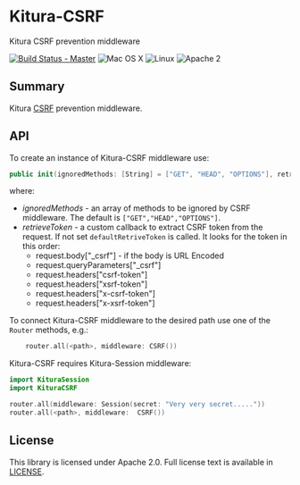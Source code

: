 # Kitura-CSRF
Kitura CSRF prevention middleware

[![Build Status - Master](https://travis-ci.org/IBM-Swift/Kitura.svg?branch=master)](https://travis-ci.org/IBM-Swift/Kitura-CSRF)
![Mac OS X](https://img.shields.io/badge/os-Mac%20OS%20X-green.svg?style=flat)
![Linux](https://img.shields.io/badge/os-linux-green.svg?style=flat)
![Apache 2](https://img.shields.io/badge/license-Apache2-blue.svg?style=flat)

## Summary
Kitura [CSRF](https://en.wikipedia.org/wiki/Cross-site_request_forgery) prevention middleware.

## API

To create an instance of Kitura-CSRF middleware use:

```swift
public init(ignoredMethods: [String] = ["GET", "HEAD", "OPTIONS"], retrieveToken: RetrieveTokenFunction?=nil)
```
where:
- *ignoredMethods* - an array of methods to be ignored by CSRF middleware. The default is `["GET","HEAD","OPTIONS"]`.
- *retrieveToken* - a custom callback to extract CSRF token from the request. If not set `defaultRetriveToken` is called. It looks for the token in this order:    
    - request.body["_csrf"] - if the body is URL Encoded
    - request.queryParameters["_csrf"]
    - request.headers["csrf-token"]
    - request.headers["xsrf-token"]
    - request.headers["x-csrf-token"]
    - request.headers["x-xsrf-token"]

To connect Kitura-CSRF middleware to the desired path use one of the `Router` methods, e.g.:

```swift
    router.all(<path>, middleware: CSRF())
```

Kitura-CSRF requires Kitura-Session middleware:

```swift
import KituraSession
import KituraCSRF

router.all(middleware: Session(secret: "Very very secret....."))
router.all(<path>, middleware:  CSRF())

```
## License
This library is licensed under Apache 2.0. Full license text is available in [LICENSE](LICENSE.txt).
